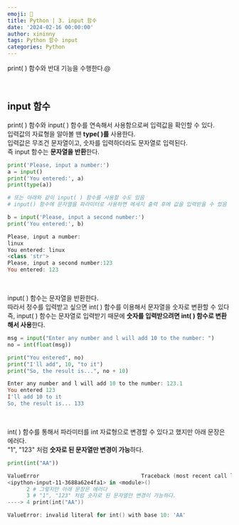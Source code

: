 ```yaml
---
emoji: 🐍
title: Python | 3. input 함수
date: '2024-02-16 00:00:00'
author: xininny
tags: Python 함수 input
categories: Python
---
```


print( ) 함수와 반대 기능을 수행한다.@

<br>

## input 함수

print( ) 함수와 input( ) 함수를 연속해서 사용함으로써 입력값을 확인할 수 있다.  
입력값의 자료형을 알아볼 땐 **type( )를** 사용한다.  
입력값은 무조건 문자열이고, 숫자를 입력하더라도 문자열로 입력된다.  
즉 input 함수는 **문자열을 반환**한다.

```python
print('Please, input a number:')
a = input()
print('You entered:', a)
print(type(a))

# 또는 아래와 같이 input( ) 함수를 사용할 수도 있음
# input() 함수에 문자열을 파라미터로 사용하면 메세지 출력 후에 값을 입력받을 수 있음

b = input('Please, input a second number:')
print('You entered:', b)
```

```PowerShell
Please, input a number:
linux
You entered: linux
<class 'str'>
Please, input a second number:123
You entered: 123
```

<br>

input( ) 함수는 문자열을 반환한다.  
따라서 정수를 입력받고 싶으면 int( ) 함수를 이용해서 문자열을 숫자로 변환할 수 있다  
즉, input( ) 함수는 문자열로 입력받기 때문에 **숫자를 입력받으려면 int( ) 함수로 변환해서 사용**한다.

```python
msg = input("Enter any number and l will add 10 to the number: ")
no = int(float(msg))

print("You entered", no)
print("I'll add", 10, "to it")
print("So, the result is...", no + 10)
```

```PowerShell
Enter any number and l will add 10 to the number: 123.1
You entered 123
I'll add 10 to it
So, the result is... 133
```

<br>

int( ) 함수를 통해서 파라미터를 int 자료형으로 변경할 수 있다고 했지만 아래 문장은 에러다.  
"1", "123" 처럼 **숫자로 된 문자열만 변경이 가능**하다.

```python
print(int("AA"))
```

```PowerShell
ValueError                                Traceback (most recent call last)
<ipython-input-11-3688a62e4fa1> in <module>()
      2 # 그렇지만 아래 문장은 에러다
      3 # "1", "123" 처럼 숫자로 된 문자열만 변경이 가능하다.
----> 4 print(int("AA"))

ValueError: invalid literal for int() with base 10: 'AA'
```
